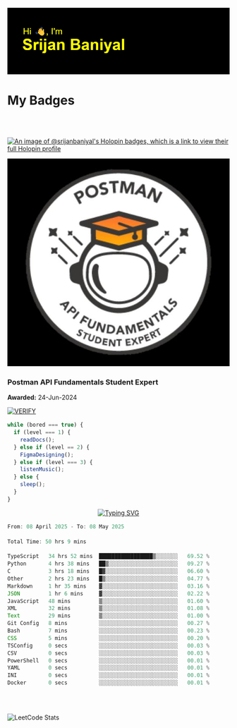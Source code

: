 ![Header](./header.png)

# My Badges

<Br />
<Br />

[![An image of @srijanbaniyal's Holopin badges, which is a link to view their full Holopin profile](https://holopin.me/srijanbaniyal)](https://holopin.io/@srijanbaniyal)

[![Postman API Fundamentals Student Expert](/Postman.jpeg)](https://api.badgr.io/public/assertions/r9BLLy0oTfKJBbkGuDI1zA)

### Postman API Fundamentals Student Expert

**Awarded:** 24-Jun-2024

[![VERIFY](https://img.shields.io/badge/VERIFY-blue)](https://badgecheck.io?url=https%3A%2F%2Fapi.badgr.io%2Fpublic%2Fassertions%2Fr9BLLy0oTfKJBbkGuDI1zA)

```javascript
while (bored === true) {
  if (level === 1) {
    readDocs();
  } else if (level == 2) {
    FigmaDesigning();
  } else if (level === 3) {
    listenMusic();
  } else {
    sleep();
  }
}
```

<p align="center">
  <a href="https://git.io/typing-svg"><img src="https://readme-typing-svg.demolab.com?font=Tilt+Prism&size=30&pause=1000&color=0FF75B&center=true&vCenter=true&width=800&height=80&lines=Time+spent+on+various+Programming+languages" alt="Typing SVG" /></a>
</p>

<!--START_SECTION:waka-->

```TypeScript
From: 08 April 2025 - To: 08 May 2025

Total Time: 50 hrs 9 mins

TypeScript   34 hrs 52 mins  █████████████████▒░░░░░░░   69.52 %
Python       4 hrs 38 mins   ██▒░░░░░░░░░░░░░░░░░░░░░░   09.27 %
C            3 hrs 18 mins   █▓░░░░░░░░░░░░░░░░░░░░░░░   06.60 %
Other        2 hrs 23 mins   █▒░░░░░░░░░░░░░░░░░░░░░░░   04.77 %
Markdown     1 hr 35 mins    ▓░░░░░░░░░░░░░░░░░░░░░░░░   03.16 %
JSON         1 hr 6 mins     ▓░░░░░░░░░░░░░░░░░░░░░░░░   02.22 %
JavaScript   48 mins         ▒░░░░░░░░░░░░░░░░░░░░░░░░   01.60 %
XML          32 mins         ▒░░░░░░░░░░░░░░░░░░░░░░░░   01.08 %
Text         29 mins         ▒░░░░░░░░░░░░░░░░░░░░░░░░   01.00 %
Git Config   8 mins          ░░░░░░░░░░░░░░░░░░░░░░░░░   00.27 %
Bash         7 mins          ░░░░░░░░░░░░░░░░░░░░░░░░░   00.23 %
CSS          5 mins          ░░░░░░░░░░░░░░░░░░░░░░░░░   00.20 %
TSConfig     0 secs          ░░░░░░░░░░░░░░░░░░░░░░░░░   00.03 %
CSV          0 secs          ░░░░░░░░░░░░░░░░░░░░░░░░░   00.03 %
PowerShell   0 secs          ░░░░░░░░░░░░░░░░░░░░░░░░░   00.01 %
YAML         0 secs          ░░░░░░░░░░░░░░░░░░░░░░░░░   00.01 %
INI          0 secs          ░░░░░░░░░░░░░░░░░░░░░░░░░   00.01 %
Docker       0 secs          ░░░░░░░░░░░░░░░░░░░░░░░░░   00.01 %
```

<!--END_SECTION:waka-->

<Br />
<Br />

![LeetCode Stats](https://leetcard.jacoblin.cool/Srijan-Baniyal?theme=dark&font=Rasa&ext=contest)
